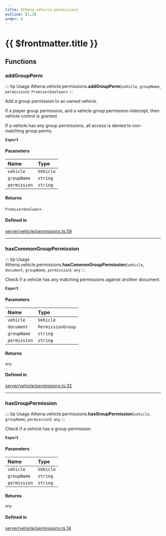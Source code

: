 ```yaml
---
title: Athena.vehicle.permissions
outline: [1,3]
order: 0
---
```


# {{ $frontmatter.title }}


## Functions

### addGroupPerm

::: tip Usage
Athena.vehicle.permissions.**addGroupPerm**(`vehicle`, `groupName`, `permission`): `Promise`<`boolean`\>
:::

Add a group permission to an owned vehicle.

If a player group permission, and a vehicle group permission intercept, then vehicle control is granted.

If a vehicle has any group permissions, all access is denied to non-matching group perms.

**`Export`**

#### Parameters

| Name | Type |
| :------ | :------ |
| `vehicle` | `Vehicle` |
| `groupName` | `string` |
| `permission` | `string` |

#### Returns

`Promise`<`boolean`\>

#### Defined in

[server/vehicle/permissions.ts:59](https://github.com/Stuyk/altv-athena/blob/94d0bf7/src/core/server/vehicle/permissions.ts#L59)

___

### hasCommonGroupPermission

::: tip Usage
Athena.vehicle.permissions.**hasCommonGroupPermission**(`vehicle`, `document`, `groupName`, `permission`): `any`
:::

Check if a vehicle has any matching permissions against another document.

**`Export`**

#### Parameters

| Name | Type |
| :------ | :------ |
| `vehicle` | `Vehicle` |
| `document` | `PermissionGroup` |
| `groupName` | `string` |
| `permission` | `string` |

#### Returns

`any`

#### Defined in

[server/vehicle/permissions.ts:32](https://github.com/Stuyk/altv-athena/blob/94d0bf7/src/core/server/vehicle/permissions.ts#L32)

___

### hasGroupPermission

::: tip Usage
Athena.vehicle.permissions.**hasGroupPermission**(`vehicle`, `groupName`, `permission`): `any`
:::

Check if a vehicle has a group permission.

**`Export`**

#### Parameters

| Name | Type |
| :------ | :------ |
| `vehicle` | `Vehicle` |
| `groupName` | `string` |
| `permission` | `string` |

#### Returns

`any`

#### Defined in

[server/vehicle/permissions.ts:14](https://github.com/Stuyk/altv-athena/blob/94d0bf7/src/core/server/vehicle/permissions.ts#L14)
